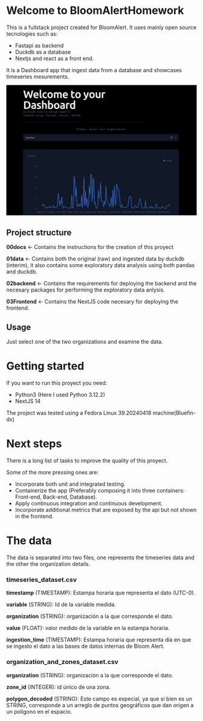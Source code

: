 # Welcome to BloomAlertHomework

This is a fullstack project created for BloomAlert. It uses mainly open source tecnologies such as:
- Fastapi as backend
- Duckdb as a database
- Nextjs and react as a front end.

It is a Dashboard app that ingest data from a database and showcases timeseries mesurements.


![alt text](image.png)


## Project structure


**00docs** <- Contains the instructions for the creation of this proyect

**01data** <- Contains both the original (raw) and ingested data by duckdb (interim), it also contains some exploratory data analysis using both pandas and duckdb.

**02backend** <- Contains the requirements for deploying the backend and the necesary packages for performing the exploratory data anlysis.

**03Frontend** <- Contains the NextJS code necesary for deploying the frontend.


## Usage

Just select one of the two organizations and examine the data.



# Getting started

If you want to run this proyect you need:

- Python3 (Here I used Python 3.12.2)
- NextJS 14


The project was tested using a Fedora Linux 39.20240418 machine(Bluefin-dx)



# Next steps

There is a long list of tasks to improve the quality of this proyect.

Some of the more pressing ones are:

- Incorporate both unit and integrated testing.
- Containerize the app (Preferably composing it into three containers: Front-end, Back-end, Database).
- Apply continuous integration and continuous development.
- Incorporate additional metrics that are exposed by the api but not shown in the frontend.




# The data

The data is separated into two files, one represents the timeseries data and the other the organization details.

### timeseries_dataset.csv

**timestamp** (TIMESTAMP): Estampa horaria que representa el dato (UTC-0).

**variable** (STRING): Id de la variable medida.

**organization** (STRING): organización a la que corresponde el dato.

**value** (FLOAT): valor medido de la variable en la estampa horaria.

**ingestion_time** (TIMESTAMP): Estampa horaria que representa día en que se ingesto el dato a las bases de datos internas de Bloom Alert.

### organization_and_zones_dataset.csv
**organization** (STRING): organización a la que corresponde el dato.

**zone_id** (INTEGER): id único de una zona.

**polygon_decoded** (STRING): Este campo es especial, ya que si bien es un STRING, corresponde a un arreglo de puntos geográficos que dan origen a un polígono en el espacio. 



